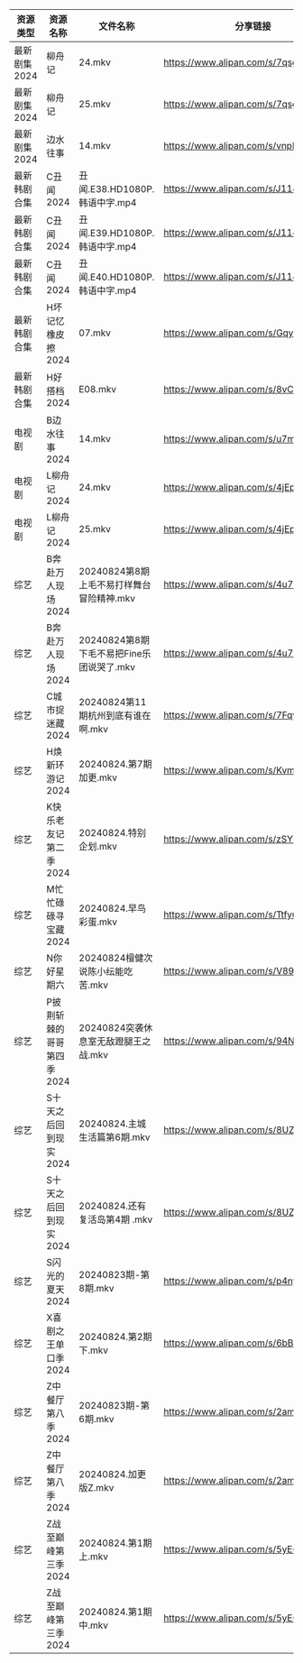 | 资源类型     | 资源名称            | 文件名称                          | 分享链接                                 | 更新时间                |
| -------- | --------------- | ----------------------------- | ------------------------------------ | ------------------- |
| 最新剧集2024 | 柳舟记             | 24.mkv                        | https://www.alipan.com/s/7qsgfZ5HgH6 | 2024-08-24 20:09:19 |
| 最新剧集2024 | 柳舟记             | 25.mkv                        | https://www.alipan.com/s/7qsgfZ5HgH6 | 2024-08-24 19:09:09 |
| 最新剧集2024 | 边水往事            | 14.mkv                        | https://www.alipan.com/s/vnpRghxMzuW | 2024-08-24 14:09:15 |
| 最新韩剧合集   | C丑闻2024         | 丑闻.E38.HD1080P.韩语中字.mp4       | https://www.alipan.com/s/J114XwZcFVg | 2024-08-24 10:08:44 |
| 最新韩剧合集   | C丑闻2024         | 丑闻.E39.HD1080P.韩语中字.mp4       | https://www.alipan.com/s/J114XwZcFVg | 2024-08-24 10:08:43 |
| 最新韩剧合集   | C丑闻2024         | 丑闻.E40.HD1080P.韩语中字.mp4       | https://www.alipan.com/s/J114XwZcFVg | 2024-08-24 10:08:43 |
| 最新韩剧合集   | H坏记忆橡皮擦2024     | 07.mkv                        | https://www.alipan.com/s/GqyFzVeNETy | 2024-08-24 12:05:37 |
| 最新韩剧合集   | H好搭档2024        | E08.mkv                       | https://www.alipan.com/s/8vCBcpXxGp9 | 2024-08-24 00:05:48 |
| 电视剧      | B边水往事2024       | 14.mkv                        | https://www.alipan.com/s/u7mCpvPXUu1 | 2024-08-24 14:05:17 |
| 电视剧      | L柳舟记2024        | 24.mkv                        | https://www.alipan.com/s/4jEpLMVV1fz | 2024-08-24 20:05:46 |
| 电视剧      | L柳舟记2024        | 25.mkv                        | https://www.alipan.com/s/4jEpLMVV1fz | 2024-08-24 19:05:47 |
| 综艺       | B奔赴万人现场2024     | 20240824第8期上毛不易打样舞台冒险精神.mkv   | https://www.alipan.com/s/4u7m3VMcqux | 2024-08-24 20:06:49 |
| 综艺       | B奔赴万人现场2024     | 20240824第8期下毛不易把Fine乐团说哭了.mkv | https://www.alipan.com/s/4u7m3VMcqux | 2024-08-24 20:06:49 |
| 综艺       | C城市捉迷藏2024      | 20240824第11期杭州到底有谁在啊.mkv      | https://www.alipan.com/s/7FqyaDLUvoi | 2024-08-24 20:06:55 |
| 综艺       | H焕新环游记2024      | 20240824.第7期加更.mkv            | https://www.alipan.com/s/KvmSoLHMiZr | 2024-08-24 14:07:06 |
| 综艺       | K快乐老友记第二季2024   | 20240824.特别企划.mkv             | https://www.alipan.com/s/zSYNbf4cpYQ | 2024-08-24 14:07:12 |
| 综艺       | M忙忙碌碌寻宝藏2024    | 20240824.早鸟彩蛋.mkv             | https://www.alipan.com/s/TtfyudAgS8v | 2024-08-24 14:07:24 |
| 综艺       | N你好星期六          | 20240824檀健次说陈小纭能吃苦.mkv        | https://www.alipan.com/s/V89qnjC6T3z | 2024-08-24 21:08:20 |
| 综艺       | P披荆斩棘的哥哥第四季2024 | 20240824突袭休息室无敌蹬腿王之战.mkv      | https://www.alipan.com/s/94NT9iGe94e | 2024-08-24 14:07:37 |
| 综艺       | S十天之后回到现实2024   | 20240824.主城生活篇第6期.mkv         | https://www.alipan.com/s/8UZE34cCGTv | 2024-08-24 14:07:53 |
| 综艺       | S十天之后回到现实2024   | 20240824.还有复活岛第4期 .mkv        | https://www.alipan.com/s/8UZE34cCGTv | 2024-08-24 14:07:53 |
| 综艺       | S闪光的夏天2024      | 20240823期-第8期.mkv             | https://www.alipan.com/s/p4nyvvi5szR | 2024-08-24 00:08:18 |
| 综艺       | X喜剧之王单口季2024    | 20240824.第2期下.mkv             | https://www.alipan.com/s/6bB6eDj37Y6 | 2024-08-24 14:08:17 |
| 综艺       | Z中餐厅第八季2024     | 20240823期-第6期.mkv             | https://www.alipan.com/s/2amsCP57Grh | 2024-08-24 00:07:03 |
| 综艺       | Z中餐厅第八季2024     | 20240824.加更版Z.mkv             | https://www.alipan.com/s/2amsCP57Grh | 2024-08-24 14:06:42 |
| 综艺       | Z战至巅峰第三季2024    | 20240824.第1期上.mkv             | https://www.alipan.com/s/5yE689QzaiL | 2024-08-24 14:08:32 |
| 综艺       | Z战至巅峰第三季2024    | 20240824.第1期中.mkv             | https://www.alipan.com/s/5yE689QzaiL | 2024-08-24 21:09:13 |
